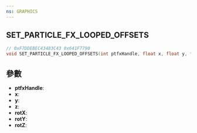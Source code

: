 ```yaml
---
ns: GRAPHICS
---
```

## SET_PARTICLE_FX_LOOPED_OFFSETS

```c
// 0xF7DDEBEC43483C43 0x641F7790
void SET_PARTICLE_FX_LOOPED_OFFSETS(int ptfxHandle, float x, float y, float z, float rotX, float rotY, float rotZ);
```


## 參數
* **ptfxHandle**: 
* **x**: 
* **y**: 
* **z**: 
* **rotX**: 
* **rotY**: 
* **rotZ**: 

